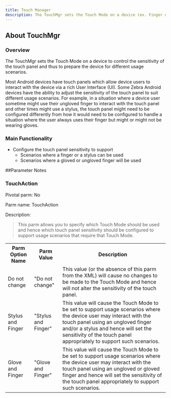 ```yaml
---
title: Touch Manager
description: The TouchMgr sets the Touch Mode on a device (ex. Finger or Stylus).
---
```


## About TouchMgr

### Overview

The TouchMgr sets the Touch Mode on a device to control the sensitivity of the touch panel and thus to prepare the device for different usage scenarios.

Most Android devices have touch panels which allow device users to interact with the device via a rich User Interface (UI). Some Zebra Android devices have the ability to adjust the sensitivity of the touch panel to suit different usage scenarios. For example, in a situation where a device user sometime might use their ungloved finger to interact with the touch panel and other times might use a stylus, the touch panel might need to be configured differently from how it would need to be configured to handle a situation where the user always uses their finger but might or might not be wearing gloves.

### Main Functionality

* Configure the touch panel sensitivity to support
	* Scenarios where a finger or a stylus can be used
	* Scenarios where a gloved or ungloved finger will be used

##Parameter Notes
### TouchAction
Pivotal parm: No

Parm name: TouchAction

Description: 

>This parm allows you to specify which Touch Mode should be used and hence which touch panel sensitivity should be configured to support usage scenarios that require that Touch Mode.

<div class="parm-table">
 <table>
	<tr>
		<th>Parm Option Name</th>
		<th>Parm Value</th>
		<th>Description</th>
	</tr>
  <tr>
    <td>Do not change</td>
    <td>"Do not change"</td>
	<td>This value (or the absence of this parm from the XML) will cause no changes to be made to the Touch Mode and hence will not alter the sensitivity of the touch panel.</td>
  </tr>
  <tr>
    <td>Stylus and Finger</td>
    <td>"Stylus and Finger"</td>
	<td>This value will cause the Touch Mode to be set to support usage scenarios where the device user may interact with the touch panel using an ungloved finger and/or a stylus and hence will set the sensitivity of the touch panel appropriately to support such scenarios.</td>
  </tr>
  <tr>
    <td>Glove and Finger</td>
    <td>"Glove and Finger"</td>
	<td>This value will cause the Touch Mode to be set to support usage scenarios where the device user may interact with the touch panel using an ungloved or gloved finger and hence will set the sensitivity of the touch panel appropriately to support such scenarios.</td>
  </tr>
</table>
</div>	

 